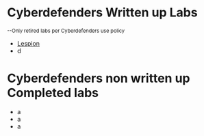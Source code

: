  # Cyberdefenders Written up Labs  
   
  <sub>--Only retired labs per Cyberdefenders use policy</sub>
  - [Lespion](Cyberdefenders.org/Lespion.md)
  - d

# Cyberdefenders non written up Completed labs

  -  a
  -  a
  -  a
